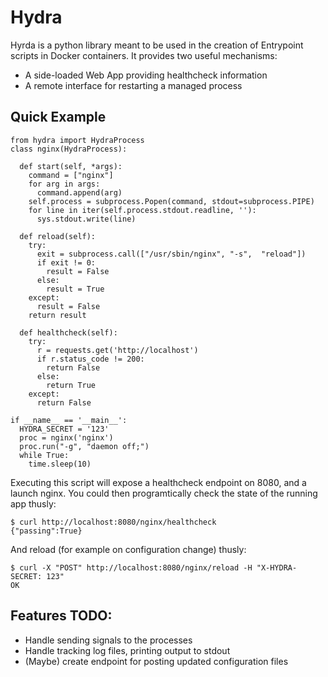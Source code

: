 # Hydra
Hyrda is a python library meant to be used in the creation of Entrypoint scripts in Docker containers. It provides two useful mechanisms:

* A side-loaded Web App providing healthcheck information
* A remote interface for restarting a managed process

## Quick Example
```
from hydra import HydraProcess 
class nginx(HydraProcess):

  def start(self, *args):
    command = ["nginx"]
    for arg in args:
      command.append(arg)
    self.process = subprocess.Popen(command, stdout=subprocess.PIPE)
    for line in iter(self.process.stdout.readline, ''):
      sys.stdout.write(line)

  def reload(self):
    try:
      exit = subprocess.call(["/usr/sbin/nginx", "-s",  "reload"])
      if exit != 0:
        result = False
      else:
        result = True
    except:
      result = False
    return result
    
  def healthcheck(self):
    try:
      r = requests.get('http://localhost')
      if r.status_code != 200:
        return False
      else:
        return True
    except:
      return False

if __name__ == '__main__':
  HYDRA_SECRET = '123'
  proc = nginx('nginx')
  proc.run("-g", "daemon off;")
  while True:
    time.sleep(10)
```

Executing this script will expose a healthcheck endpoint on 8080, and a launch nginx. You could then programtically check the state of the running app thusly:
```
$ curl http://localhost:8080/nginx/healthcheck
{"passing":True}
```
And reload (for example on configuration change) thusly:

```
$ curl -X "POST" http://localhost:8080/nginx/reload -H "X-HYDRA-SECRET: 123"
OK
```

## Features TODO:
* Handle sending signals to the processes
* Handle tracking log files, printing output to stdout
* (Maybe) create endpoint for posting updated configuration files

 
